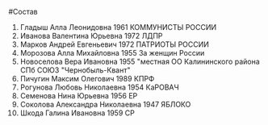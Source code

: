#Состав
1. Гладыш Алла Леонидовна 1961 КОММУНИСТЫ РОССИИ
2. Иванова Валентина Юрьевна 1972 ЛДПР
3. Марков Андрей Евгеньевич 1972 ПАТРИОТЫ РОССИИ
4. Морозова Алла Михайловна 1955 За женщин России
5. Новоселова Вера Ивановна 1955 \"местная ОО Калининского района СПб СОЮЗ \"Чернобыль-Квант\"
6. Пичугин Максим Олегович 1989 КПРФ
7. Рогунова Любовь Николаевна 1954 КаРОВАЧ
8. Семенова Нина Юрьевна 1956 ЕР
9. Соколова Александра Николаевна 1947 ЯБЛОКО
10. Шкода Галина Ивановна 1959 СР
